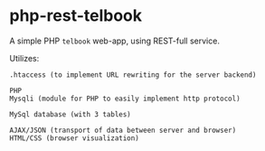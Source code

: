 # php-rest-telbook

A simple PHP `telbook` web-app, using REST-full service.

Utilizes:

	.htaccess (to implement URL rewriting for the server backend)

	PHP
	Mysqli (module for PHP to easily implement http protocol)

	MySql database (with 3 tables)

	AJAX/JSON (transport of data between server and browser)
	HTML/CSS (browser visualization)
